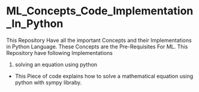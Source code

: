 # ML_Concepts_Code_Implementation_In_Python
This Repository Have all the important Concepts and their Implementations in Python Language. These Concepts are the Pre-Requisites For ML.
This Repository have following Implementations
1) solving an equation using python
* This Piece of code explains how to solve a mathematical equation using python with sympy libraby.


